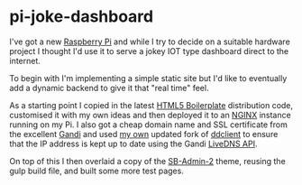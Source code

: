 # pi-joke-dashboard

I've got a new [Raspberry Pi](https://www.raspberrypi.org/) and while I try to decide on a suitable hardware project I
thought I'd use it to serve a jokey IOT type dashboard direct to the internet.

To begin with I'm implementing a simple static site but I'd like to eventually add a dynamic backend to give it that
"real time" feel.

As a starting point I copied in the latest [HTML5 Boilerplate](https://github.com/h5bp/html5-boilerplate/tree/v7.1.0/dist)
distribution code, customised it with my own ideas and then deployed it to an [NGINX](https://nginx.org/) instance running 
on my Pi. I also got a cheap domain name and SSL certificate from the excellent [Gandi](https://www.gandi.net) and used
[my own](https://github.com/RatJuggler/ddclient/tree/add-gandi) updated fork of [ddclient](https://github.com/ddclient/ddclient) to ensure
that the IP address is kept up to date using the Gandi [LiveDNS API](http://doc.livedns.gandi.net/).

On top of this I then overlaid a copy of the [SB-Admin-2](https://github.com/BlackrockDigital/startbootstrap-sb-admin-2)
theme, reusing the gulp build file, and built some more test pages.
